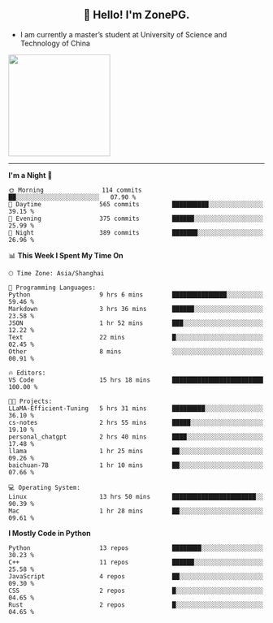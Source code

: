 <h2 align="center">👋 Hello! I'm ZonePG.</h2>

- I am currently a master’s student at University of Science and Technology of China

<img height=200 align="center" src="https://github-readme-stats.vercel.app/api?username=zonepg" />

-------

<!--START_SECTION:waka-->
**I'm a Night 🦉** 

```text
🌞 Morning                114 commits         ██░░░░░░░░░░░░░░░░░░░░░░░   07.90 % 
🌆 Daytime                565 commits         ██████████░░░░░░░░░░░░░░░   39.15 % 
🌃 Evening                375 commits         ██████░░░░░░░░░░░░░░░░░░░   25.99 % 
🌙 Night                  389 commits         ███████░░░░░░░░░░░░░░░░░░   26.96 % 
```


📊 **This Week I Spent My Time On** 

```text
🕑︎ Time Zone: Asia/Shanghai

💬 Programming Languages: 
Python                   9 hrs 6 mins        ███████████████░░░░░░░░░░   59.46 % 
Markdown                 3 hrs 36 mins       ██████░░░░░░░░░░░░░░░░░░░   23.58 % 
JSON                     1 hr 52 mins        ███░░░░░░░░░░░░░░░░░░░░░░   12.22 % 
Text                     22 mins             █░░░░░░░░░░░░░░░░░░░░░░░░   02.45 % 
Other                    8 mins              ░░░░░░░░░░░░░░░░░░░░░░░░░   00.91 % 

🔥 Editors: 
VS Code                  15 hrs 18 mins      █████████████████████████   100.00 % 

🐱‍💻 Projects: 
LLaMA-Efficient-Tuning   5 hrs 31 mins       █████████░░░░░░░░░░░░░░░░   36.10 % 
cs-notes                 2 hrs 55 mins       █████░░░░░░░░░░░░░░░░░░░░   19.10 % 
personal_chatgpt         2 hrs 40 mins       ████░░░░░░░░░░░░░░░░░░░░░   17.48 % 
llama                    1 hr 25 mins        ██░░░░░░░░░░░░░░░░░░░░░░░   09.26 % 
baichuan-7B              1 hr 10 mins        ██░░░░░░░░░░░░░░░░░░░░░░░   07.66 % 

💻 Operating System: 
Linux                    13 hrs 50 mins      ███████████████████████░░   90.39 % 
Mac                      1 hr 28 mins        ██░░░░░░░░░░░░░░░░░░░░░░░   09.61 % 
```

**I Mostly Code in Python** 

```text
Python                   13 repos            ████████░░░░░░░░░░░░░░░░░   30.23 % 
C++                      11 repos            ██████░░░░░░░░░░░░░░░░░░░   25.58 % 
JavaScript               4 repos             ██░░░░░░░░░░░░░░░░░░░░░░░   09.30 % 
CSS                      2 repos             █░░░░░░░░░░░░░░░░░░░░░░░░   04.65 % 
Rust                     2 repos             █░░░░░░░░░░░░░░░░░░░░░░░░   04.65 % 
```




<!--END_SECTION:waka-->
